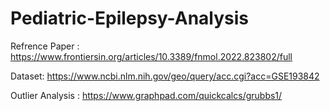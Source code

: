 # Pediatric-Epilepsy-Analysis

Refrence Paper : https://www.frontiersin.org/articles/10.3389/fnmol.2022.823802/full

Dataset: https://www.ncbi.nlm.nih.gov/geo/query/acc.cgi?acc=GSE193842

Outlier Analysis : https://www.graphpad.com/quickcalcs/grubbs1/
